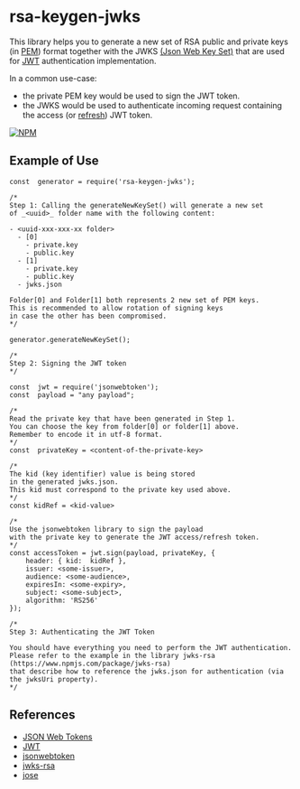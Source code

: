# rsa-keygen-jwks

This library helps you to generate a new set of RSA public and private keys (in [PEM](https://knowledge.digicert.com/quovadis/ssl-certificates/ssl-general-topics/what-is-pem-format.html)) format together with the JWKS [(Json Web Key Set)](https://auth0.com/docs/secure/tokens/json-web-tokens/json-web-key-sets#:~:text=The%20JSON%20Web%20Key%20Set,using%20the%20RS256%20signing%20algorithm.) that are used for [JWT](https://jwt.io/) authentication implementation.

In a common use-case:

- the private PEM key would be used to sign the JWT token.
- the JWKS would be used to authenticate incoming request containing the access (or [refresh](https://auth0.com/blog/refresh-tokens-what-are-they-and-when-to-use-them/)) JWT token.

[![NPM][nodei-image]][nodei-url]

## Example of Use

```JS
const  generator = require('rsa-keygen-jwks');

/*
Step 1: Calling the generateNewKeySet() will generate a new set
of _<uuid>_ folder name with the following content:

- <uuid-xxx-xxx-xx folder>
  - [0]
    - private.key
    - public.key
  - [1]
    - private.key
    - public.key
  - jwks.json

Folder[0] and Folder[1] both represents 2 new set of PEM keys.
This is recommended to allow rotation of signing keys
in case the other has been compromised.
*/

generator.generateNewKeySet();

/*
Step 2: Signing the JWT token
*/

const  jwt = require('jsonwebtoken');
const  payload = "any payload";

/*
Read the private key that have been generated in Step 1.
You can choose the key from folder[0] or folder[1] above.
Remember to encode it in utf-8 format.
*/
const  privateKey = <content-of-the-private-key>

/*
The kid (key identifier) value is being stored
in the generated jwks.json.
This kid must correspond to the private key used above.
*/
const kidRef = <kid-value>

/*
Use the jsonwebtoken library to sign the payload
with the private key to generate the JWT access/refresh token.
*/
const accessToken = jwt.sign(payload, privateKey, {
	header: { kid:  kidRef },
	issuer: <some-issuer>,
	audience: <some-audience>,
	expiresIn: <some-expiry>,
	subject: <some-subject>,
	algorithm: 'RS256'
});

/*
Step 3: Authenticating the JWT Token

You should have everything you need to perform the JWT authentication.
Please refer to the example in the library jwks-rsa (https://www.npmjs.com/package/jwks-rsa)
that describe how to reference the jwks.json for authentication (via the jwksUri property).
*/

```

## References

- [JSON Web Tokens](https://auth0.com/docs/secure/tokens/json-web-tokens)
- [JWT](https://jwt.io/)
- [jsonwebtoken](https://www.npmjs.com/package/jsonwebtoken)
- [jwks-rsa](https://www.npmjs.com/package/jwks-rsa)
- [jose](https://www.npmjs.com/package/jose)

[nodei-image]: https://nodei.co/npm/rsa-keygen-jwks.png?downloads=true&downloadRank=true&stars=true
[nodei-url]: https://www.npmjs.com/package/rsa-keygen-jwks
